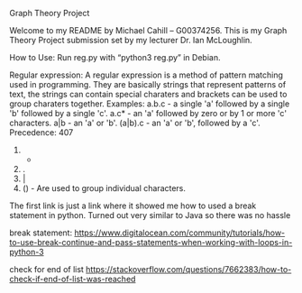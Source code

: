 Graph Theory Project

Welcome to my README by Michael Cahill – G00374256.
This is my Graph Theory Project submission set by my lecturer Dr. Ian McLoughlin.

How to Use:
Run reg.py with “python3 reg.py” in Debian.

Regular expression:
A regular expression is a method of pattern matching used in programming. They are basically strings that represent patterns of text, the strings can contain special charaters and brackets can be used to group charaters together.
Examples:
a.b.c - a single 'a' followed by a single 'b' followed by a single 'c'.
a.c* - an 'a' followed by zero or by 1 or more 'c' characters.
a|b - an 'a' or 'b'.
(a|b).c - an 'a' or 'b', followed by a 'c'.
Precedence: 407
1. *
2. .
3. |
4. () - Are used to group individual characters.




The first link is just a link where it showed me how to used a break statement in python. Turned out very similar to Java so there was no hassle

break statement:
https://www.digitalocean.com/community/tutorials/how-to-use-break-continue-and-pass-statements-when-working-with-loops-in-python-3


check for end of list
https://stackoverflow.com/questions/7662383/how-to-check-if-end-of-list-was-reached